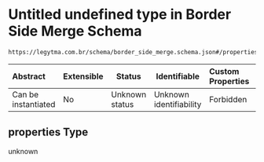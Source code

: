# Untitled undefined type in Border Side Merge Schema

```txt
https://legytma.com.br/schema/border_side_merge.schema.json#/properties
```




| Abstract            | Extensible | Status         | Identifiable            | Custom Properties | Additional Properties | Access Restrictions | Defined In                                                                                        |
| :------------------ | ---------- | -------------- | ----------------------- | :---------------- | --------------------- | ------------------- | ------------------------------------------------------------------------------------------------- |
| Can be instantiated | No         | Unknown status | Unknown identifiability | Forbidden         | Allowed               | none                | [border_side_merge.schema.json\*](../schema/border_side_merge.schema.json "open original schema") |

## properties Type

unknown
